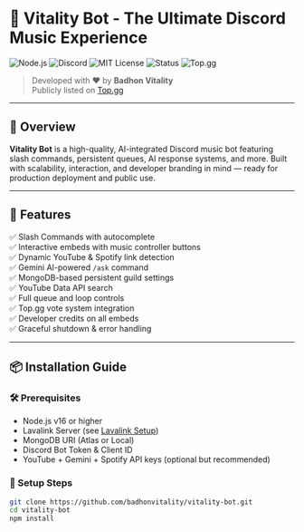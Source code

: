 # 🎵 Vitality Bot - The Ultimate Discord Music Experience

![Node.js](https://img.shields.io/badge/Node.js-16%2B-green?logo=node.js)
![Discord](https://img.shields.io/badge/Discord-Bot-7289da?logo=discord)
![MIT License](https://img.shields.io/badge/license-MIT-blue.svg)
![Status](https://img.shields.io/badge/status-Active-brightgreen)
![Top.gg](https://img.shields.io/badge/Top.gg-Vote%20Now-yellow?logo=topdotgg)

> Developed with ❤️ by **Badhon Vitality**  
> Publicly listed on [Top.gg](https://top.gg/bot/1355762937708544142)

---

## 🎯 Overview

**Vitality Bot** is a high-quality, AI-integrated Discord music bot featuring slash commands, persistent queues, AI response systems, and more. Built with scalability, interaction, and developer branding in mind — ready for production deployment and public use.

---

## 🚀 Features

✅ Slash Commands with autocomplete  
✅ Interactive embeds with music controller buttons  
✅ Dynamic YouTube & Spotify link detection  
✅ Gemini AI-powered `/ask` command  
✅ MongoDB-based persistent guild settings  
✅ YouTube Data API search  
✅ Full queue and loop controls  
✅ Top.gg vote system integration  
✅ Developer credits on all embeds  
✅ Graceful shutdown & error handling  

---

## 📦 Installation Guide

### 🛠 Prerequisites

- Node.js v16 or higher
- Lavalink Server (see [Lavalink Setup](https://lavalink.dev/getting-started/installation))
- MongoDB URI (Atlas or Local)
- Discord Bot Token & Client ID
- YouTube + Gemini + Spotify API keys (optional but recommended)

### 🔄 Setup Steps

```bash
git clone https://github.com/badhonvitality/vitality-bot.git
cd vitality-bot
npm install
